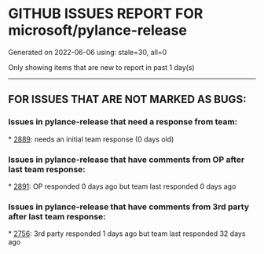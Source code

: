
# GITHUB ISSUES REPORT FOR microsoft/pylance-release


Generated on 2022-06-06 using: stale=30, all=0


Only showing items that are new to report in past 1 day(s)


---

## FOR ISSUES THAT ARE NOT MARKED AS BUGS:


### Issues in pylance-release that need a response from team:


\* [2889](https://github.com/microsoft/pylance-release/issues/2889 "Autocomplete only works after re-selecting python interpreter"): needs an initial team response (0 days old)

### Issues in pylance-release that have comments from OP after last team response:


\* [2891](https://github.com/microsoft/pylance-release/issues/2891 " __init__.py is handled differently than python files in the same path"): OP responded 0 days ago but team last responded 0 days ago

### Issues in pylance-release that have comments from 3rd party after last team response:


\* [2756](https://github.com/microsoft/pylance-release/issues/2756 "Pylance extension consistenly uses 100% CPU in macOS"): 3rd party responded 1 days ago but team last responded 32 days ago
